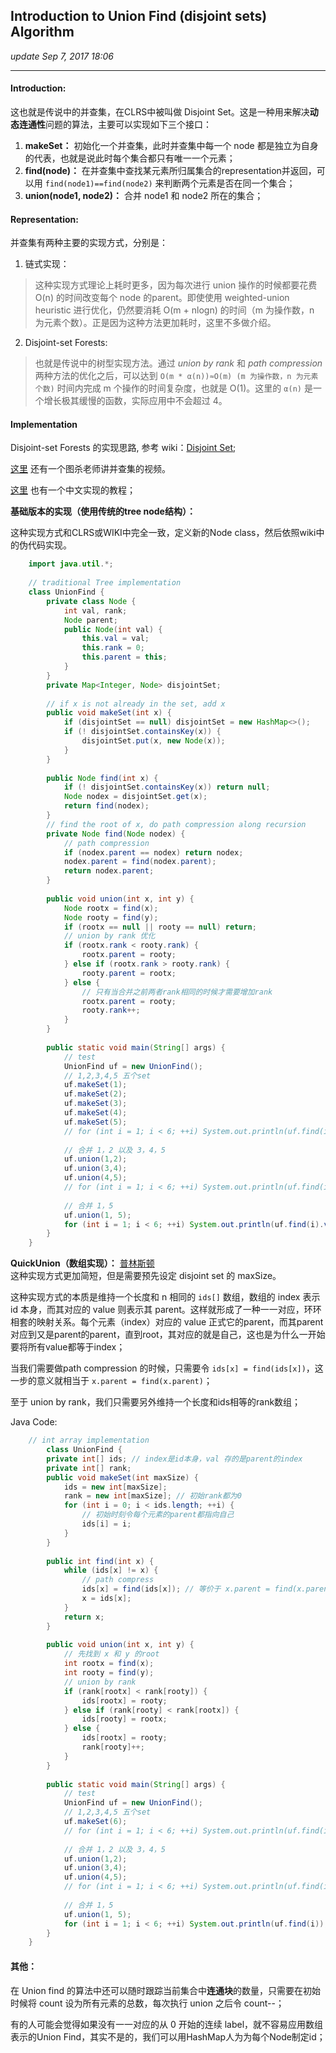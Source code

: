 ## Introduction to Union Find (disjoint sets) Algorithm
_update Sep 7, 2017  18:06_

---
#### Introduction:
这也就是传说中的并查集，在CLRS中被叫做 Disjoint Set。这是一种用来解决**动态连通性**问题的算法，主要可以实现如下三个接口：

1.  **makeSet：**  初始化一个并查集，此时并查集中每一个 node 都是独立为自身的代表，也就是说此时每个集合都只有唯一一个元素；
2.  **find(node)：**  在并查集中查找某元素所归属集合的representation并返回，可以用 `find(node1)==find(node2)` 来判断两个元素是否在同一个集合；
3.  **union(node1, node2)：**  合并 node1 和 node2 所在的集合；

#### Representation:
并查集有两种主要的实现方式，分别是：

1.  链式实现：
> 这种实现方式理论上耗时更多，因为每次进行 union 操作的时候都要花费 O(n) 的时间改变每个 node 的parent。即使使用 weighted-union heuristic 进行优化，仍然要消耗 O(m + nlogn) 的时间（m 为操作数，n 为元素个数）。正是因为这种方法更加耗时，这里不多做介绍。

2.  Disjoint-set Forests:
> 也就是传说中的树型实现方法。通过 _union by rank_ 和 _path compression_ 两种方法的优化之后，可以达到 `O(m * α(n))≈O(m) (m 为操作数，n 为元素个数)` 时间内完成 m 个操作的时间复杂度，也就是 O(1)。这里的 `α(n)` 是一个增长极其缓慢的函数，实际应用中不会超过 4。

#### Implementation
Disjoint-set Forests 的实现思路, 参考 wiki：[Disjoint Set](https://en.wikipedia.org/wiki/Disjoint-set_data_structure);

[这里](https://www.youtube.com/watch?v=ID00PMy0-vE) 还有一个图杀老师讲并查集的视频。

[这里](https://neo1218.github.io/unionfind/) 也有一个中文实现的教程；

**基础版本的实现（使用传统的tree node结构）：**

这种实现方式和CLRS或WIKI中完全一致，定义新的Node class，然后依照wiki中的伪代码实现。
```java
    import java.util.*;
    
    // traditional Tree implementation
    class UnionFind {
        private class Node {
            int val, rank;
            Node parent;
            public Node(int val) {
                this.val = val;
                this.rank = 0;
                this.parent = this;
            }
        }
        private Map<Integer, Node> disjointSet;
    
        // if x is not already in the set, add x
        public void makeSet(int x) {
            if (disjointSet == null) disjointSet = new HashMap<>();
            if (! disjointSet.containsKey(x)) {
                disjointSet.put(x, new Node(x));
            }
        }
    
        public Node find(int x) {
            if (! disjointSet.containsKey(x)) return null;
            Node nodex = disjointSet.get(x);
            return find(nodex);
        }
        // find the root of x, do path compression along recursion
        private Node find(Node nodex) {
            // path compression
            if (nodex.parent == nodex) return nodex;
            nodex.parent = find(nodex.parent);
            return nodex.parent;
        }
    
        public void union(int x, int y) {
            Node rootx = find(x);
            Node rooty = find(y);
            if (rootx == null || rooty == null) return;
            // union by rank 优化
            if (rootx.rank < rooty.rank) {
                rootx.parent = rooty;
            } else if (rootx.rank > rooty.rank) {
                rooty.parent = rootx;
            } else {
                // 只有当合并之前两者rank相同的时候才需要增加rank
                rootx.parent = rooty;
                rooty.rank++;
            }
        }
    
        public static void main(String[] args) {
            // test
            UnionFind uf = new UnionFind();
            // 1,2,3,4,5 五个set
            uf.makeSet(1);
            uf.makeSet(2);
            uf.makeSet(3);
            uf.makeSet(4);
            uf.makeSet(5);
            // for (int i = 1; i < 6; ++i) System.out.println(uf.find(i).val);
    
            // 合并 1，2 以及 3，4，5
            uf.union(1,2);
            uf.union(3,4);
            uf.union(4,5);
            // for (int i = 1; i < 6; ++i) System.out.println(uf.find(i).val);
    
            // 合并 1，5
            uf.union(1, 5);
            for (int i = 1; i < 6; ++i) System.out.println(uf.find(i).val);
        }
    }
```

**QuickUnion（数组实现）：**
[普林斯顿](http://algs4.cs.princeton.edu/15uf/)  
这种实现方式更加简短，但是需要预先设定 disjoint set 的 maxSize。

这种实现方式的本质是维持一个长度和 n 相同的 `ids[]` 数组，数组的 index 表示 id 本身，而其对应的 value 则表示其 parent。这样就形成了一种一一对应，环环相套的映射关系。每个元素（index）对应的 value 正式它的parent，而其parent对应到又是parent的parent，直到root，其对应的就是自己，这也是为什么一开始要将所有value都等于index；

当我们需要做path compression 的时候，只需要令 `ids[x] = find(ids[x])`，这一步的意义就相当于 `x.parent = find(x.parent)`；

至于 union by rank，我们只需要另外维持一个长度和ids相等的rank数组；

Java Code:
```java
    // int array implementation
        class UnionFind {
        private int[] ids; // index是id本身，val 存的是parent的index
        private int[] rank;
        public void makeSet(int maxSize) {
            ids = new int[maxSize];
            rank = new int[maxSize]; // 初始rank都为0
            for (int i = 0; i < ids.length; ++i) {
                // 初始时刻令每个元素的parent都指向自己
                ids[i] = i;
            }
        }
    
        public int find(int x) {
            while (ids[x] != x) {
                // path compress
                ids[x] = find(ids[x]); // 等价于 x.parent = find(x.parent)
                x = ids[x];
            }
            return x;
        }
    
        public void union(int x, int y) {
            // 先找到 x 和 y 的root
            int rootx = find(x);
            int rooty = find(y);
            // union by rank
            if (rank[rootx] < rank[rooty]) {
                ids[rootx] = rooty;
            } else if (rank[rooty] < rank[rootx]) {
                ids[rooty] = rootx;
            } else {
                ids[rootx] = rooty;
                rank[rooty]++;
            }
        }
    
        public static void main(String[] args) {
            // test
            UnionFind uf = new UnionFind();
            // 1,2,3,4,5 五个set
            uf.makeSet(6);
            // for (int i = 1; i < 6; ++i) System.out.println(uf.find(i));
    
            // 合并 1，2 以及 3，4，5
            uf.union(1,2);
            uf.union(3,4);
            uf.union(4,5);
            // for (int i = 1; i < 6; ++i) System.out.println(uf.find(i));
    
            // 合并 1，5
            uf.union(1, 5);
            for (int i = 1; i < 6; ++i) System.out.println(uf.find(i));
        }
    }
```    

#### 其他：
在 Union find 的算法中还可以随时跟踪当前集合中**连通块**的数量，只需要在初始时候将 count 设为所有元素的总数，每次执行 union 之后令 count--；

有的人可能会觉得如果没有一一对应的从 0 开始的连续 label，就不容易应用数组表示的Union Find，其实不是的，我们可以用HashMap人为为每个Node制定id；








